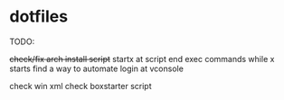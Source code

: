 # dotfiles

TODO:

~~check/fix arch install script~~
startx at script end
exec commands while x starts
find a way to automate login at vconsole

check win xml
check boxstarter script
